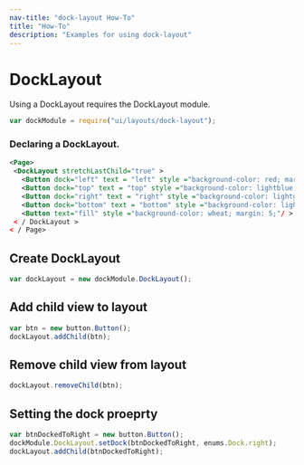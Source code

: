 ```yaml
---
nav-title: "dock-layout How-To"
title: "How-To"
description: "Examples for using dock-layout"
---
```

# DockLayout
Using a DockLayout requires the DockLayout module.
``` JavaScript
var dockModule = require("ui/layouts/dock-layout");
```
### Declaring a DockLayout.
```XML
<Page>
 <DockLayout stretchLastChild="true" >
   <Button dock="left" text = "left" style ="background-color: red; margin: 5;"/ >/ >
   <Button dock="top" text = "top" style ="background-color: lightblue; margin: 5;"/ >
   <Button dock="right" text = "right" style ="background-color: lightgreen; margin: 5;"/ >
   <Button dock="bottom" text = "bottom" style ="background-color: lightpink; margin: 5;"/ >
   <Button text="fill" style ="background-color: wheat; margin: 5;"/ >
 < / DockLayout >
< / Page>
```
## Create DockLayout
``` JavaScript
var dockLayout = new dockModule.DockLayout();
 ```
## Add child view to layout
``` JavaScript
var btn = new button.Button();
dockLayout.addChild(btn);
 ```
## Remove child view from layout
``` JavaScript
dockLayout.removeChild(btn);
```
## Setting the dock proeprty
``` JavaScript
var btnDockedToRight = new button.Button();
dockModule.DockLayout.setDock(btnDockedToRight, enums.Dock.right);
dockLayout.addChild(btnDockedToRight);
```
